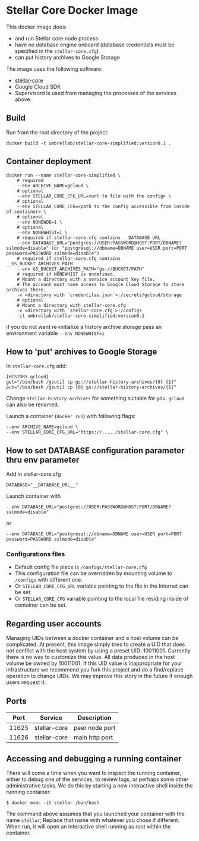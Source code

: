 # Stellar Core Docker Image

This docker image does:
- and run Stellar core node process
- have no database engine onboard (database credentials must be specified in the `stellar-core.cfg`)
- can put history archives to Google Storage

The image uses the following software:

- [stellar-core](https://github.com/stellar/stellar-core)
- Google Cloud SDK
- Supervisord is used from managing the processes of the services above.

## Build
Run from the root directory of the project:
```text
docker build -t umbrellab/stellar-core-simplified:version0.1 .
```

## Container deployment
```text
docker run --name stellar-core-simplified \
    # required
    --env ARCHIVE_NAME=gcloud \
    # optional
    --env STELLAR_CORE_CFG_URL=<url to file with the config> \
    # optional
    --env STELLAR_CORE_CFG=<path to the config accessible from inside of container> \
    # optional
    --env NONEWDB=1 \
    # optional
    --env NONEWHIST=1 \
    # required if stellar-core.cfg contains __DATABASE_URL__ 
    --env DATABASE_URL="postgres://USER:PASSWORD@HOST:PORT/DBNAME?sslmode=disable" (or "postgresql://dbname=DBNAME user=USER port=PORT password=PASSWORD sslmode=disable")
    # required if stellar-core.cfg contains __GS_BUCKET_ARCHIVES_PATH__ 
    --env GS_BUCKET_ARCHIVES_PATH="gs://BUCKET/PATH"
    # required if NONEWHIST is undefined. 
    # Mount a directory with a service account key file.
    # The account must have access to Google Cloud Storage to store archives there.
    -v <directory with `credentilas.json`>:/secrets/gcloud/storage
    # optional
    # Mount a directory with stellar-core.cfg
    -v <directory with `stellar-core.cfg`>:/configs
    -it umbrellab/stellar-core-simplified:version0.1
```
if you do not want re-initialize a history archive storage pass an environment variable `--env NONEWHIST=1`

## How to 'put' archives to Google Storage

In `stellar-core.cfg` add:
```text
[HISTORY.gcloud]
get="/bin/bash /gsutil cp gs://stellar-history-archives/{0} {1}"
put="/bin/bash /gsutil cp {0} gs://stellar-history-archives/{1}"
```
Change `stellar-history-archives` for something suitable for you. `gcloud` can also be renamed.

Launch a container (`docker run`) with following flags:
```text
--env ARCHIVE_NAME=gcloud \
--env STELLAR_CORE_CFG_URL="https://...../stellar-core.cfg" \
```

## How to set DATABASE configuration parameter thru env parameter
Add in stellar-core.cfg
```
DATABASE="__DATABASE_URL__"
```
Launch container with
```
--env DATABASE_URL="postgres://USER:PASSWORD@HOST:PORT/DBNAME?sslmode=disable"
```
or 
```
--env DATABASE_URL="postgresql://dbname=DBNAME user=USER port=PORT password=PASSWORD sslmode=disable"
```

### Configurations files
* Default config file place is `/configs/stellar-core.cfg`
* This configuration file can be overridden by mounting volume to `/configs` with different one.
* Or `STELLAR_CORE_CFG_URL` variable pointing to the file in the Internet can be set.
* Or `STELLAR_CORE_CFG` variable pointing to the local file residing inside of container can be set.



## Regarding user accounts

Managing UIDs between a docker container and a host volume can be complicated.  At present, this image simply tries to create a UID that does not conflict with the host system by using a preset UID:  10011001.  Currently there is no way to customize this value.  All data produced in the host volume be owned by 10011001.  If this UID value is inappropriate for your infrastructure we recommend you fork this project and do a find/replace operation to change UIDs.  We may improve this story in the future if enough users request it.

## Ports

| Port  | Service      | Description          |
|-------|--------------|----------------------|
| 11625 | stellar-core | peer node port       |
| 11626 | stellar-core | main http port       |


## Accessing and debugging a running container

There will come a time when you want to inspect the running container, either to debug one of the services, to review logs, or perhaps some other administrative tasks.  We do this by starting a new interactive shell inside the running container:

```
$ docker exec -it stellar /bin/bash
```

The command above assumes that you launched your container with the name `stellar`; Replace that name with whatever you chose if different.  When run, it will open an interactive shell running as root within the container.

